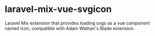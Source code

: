 # laravel-mix-vue-svgicon
Laravel Mix extension that provides loading svgs as a vue component named icon, compatible with Adam Wathan's Blade extension.
